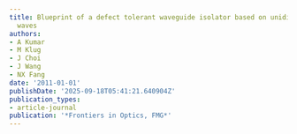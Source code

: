 ```yaml
---
title: Blueprint of a defect tolerant waveguide isolator based on unidirectional surface
  waves
authors:
- A Kumar
- M Klug
- J Choi
- J Wang
- NX Fang
date: '2011-01-01'
publishDate: '2025-09-18T05:41:21.640904Z'
publication_types:
- article-journal
publication: '*Frontiers in Optics, FMG*'
---
```

